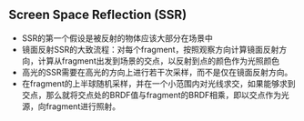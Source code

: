 ## Screen Space Reflection (SSR)
- SSR的第一个假设是被反射的物体应该大部分在场景中
- 镜面反射SSR的大致流程：对每个fragment，按照观察方向计算镜面反射方向，计算从fragment出发到场景的交点，以反射到点的颜色作为光照颜色
- 高光的SSR需要在高光的方向上进行若干次采样，而不是仅在镜面反射方向。
- 在fragment的上半球随机采样，并在一个小范围内对光线求交，如果能够求到交点，那么就将交点处的BRDF值与fragment的BRDF相乘，即以交点作为光源，向fragment进行照射。
